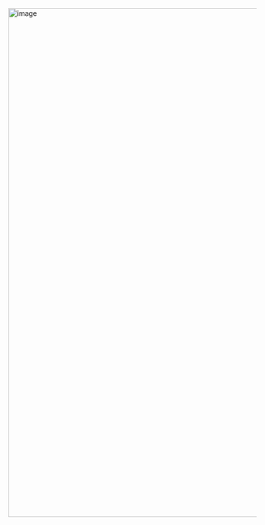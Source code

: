 

<img width="1030" alt="image" src="https://github.com/cskarthik22/Notes/assets/38231831/a0603c92-e567-44ab-88a6-3c5b46230329">
